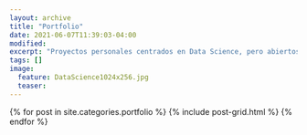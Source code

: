 ```yaml
---
layout: archive
title: "Portfolio"
date: 2021-06-07T11:39:03-04:00
modified:
excerpt: "Proyectos personales centrados en Data Science, pero abiertos a nuevos campos"
tags: []
image: 
  feature: DataScience1024x256.jpg
  teaser: 
---
```


<div class="tiles">
{% for post in site.categories.portfolio %}
  {% include post-grid.html %}
{% endfor %}
</div><!-- /.tiles -->
